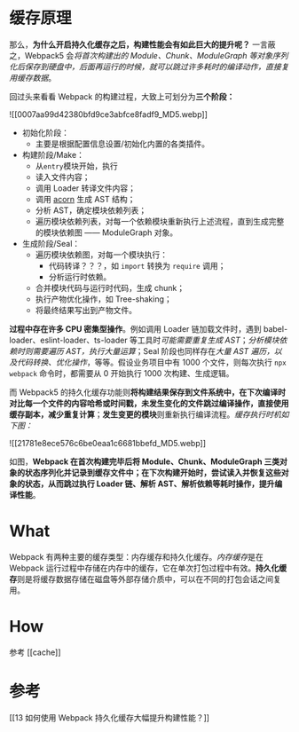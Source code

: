 
# 缓存原理

那么，**为什么开启持久化缓存之后，构建性能会有如此巨大的提升呢？**
一言蔽之，Webpack5 会*将首次构建出的 Module、Chunk、ModuleGraph 等对象序列化后保存到硬盘中，后面再运行的时候，就可以跳过许多耗时的编译动作，直接复用缓存数据*。

回过头来看看 Webpack 的构建过程，大致上可划分为**三个阶段：**

![[0007aa99d42380bfd9ce3abfce8fadf9_MD5.webp]]

- 初始化阶段：
	- 主要是根据配置信息设置/初始化内置的各类插件。
- 构建阶段/Make：
	- 从`entry`模块开始，执行
	- 读入文件内容；
	- 调用 Loader 转译文件内容；
	- 调用 [acorn](https://link.juejin.cn/?target=https%3A%2F%2Fwww.npmjs.com%2Fpackage%2Facorn) 生成 AST 结构；
	- 分析 AST，确定模块依赖列表；
	- 遍历模块依赖列表，对每一个依赖模块重新执行上述流程，直到生成完整的模块依赖图 —— ModuleGraph 对象。
- 生成阶段/Seal：
	- 遍历模块依赖图，对每一个模块执行：
		- 代码转译？？？，如 `import` 转换为 `require` 调用；
		- 分析运行时依赖。
	- 合并模块代码与运行时代码，生成 chunk；
	- 执行产物优化操作，如 Tree-shaking；
	- 将最终结果写出到产物文件。

**过程中存在许多 CPU 密集型操作**。例如调用 Loader 链加载文件时，遇到 babel-loader、eslint-loader、ts-loader 等工具时*可能需要重复生成 AST*；*分析模块依赖时则需要遍历 AST，执行大量运算*；Seal 阶段也同样存在*大量 AST 遍历，以及代码转换、优化操作*，等等。假设业务项目中有 1000 个文件，则每次执行 `npx webpack` 命令时，都需要从 0 开始执行 1000 次构建、生成逻辑。

而 Webpack5 的持久化缓存功能则**将构建结果保存到文件系统中，在下次编译时对比每一个文件的内容哈希或时间戳，未发生变化的文件跳过编译操作，直接使用缓存副本，减少重复计算**；**发生变更的模块**则重新执行编译流程。*缓存执行时机如下图：*

![[21781e8ece576c6be0eaa1c6681bbefd_MD5.webp]]

如图，**Webpack 在首次构建完毕后将 Module、Chunk、ModuleGraph 三类对象的状态序列化并记录到缓存文件中；在下次构建开始时，尝试读入并恢复这些对象的状态，从而跳过执行 Loader 链、解析 AST、解析依赖等耗时操作，提升编译性能**。


# What
Webpack 有两种主要的缓存类型：内存缓存和持久化缓存。*内存缓存*是在 Webpack 运行过程中存储在内存中的缓存，它在单次打包过程中有效。**持久化缓存**则是将缓存数据存储在磁盘等外部存储介质中，可以在不同的打包会话之间复用。

# How
参考 [[cache]]

# 参考
[[13 如何使用 Webpack 持久化缓存大幅提升构建性能？]]